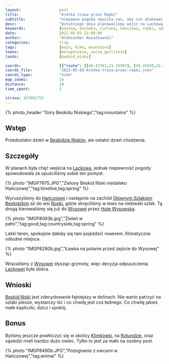 ```yaml
---
layout:                 post
title:                  "Krótka trasa przez Ropki"
subtitle:               "niepewna pogoda zmusiła nas, aby nie atakować Lackowej"
desc:                   "Ostatniego dnia planowaliśmy wejść na Lackową. Zapowiadana burza przekonała nas abyśmy byli bardziej zachowawczy. Przeszliśmy pętle przez Ropki."
keywords:               [wiosna, majówka, zielono, hańczowa, ropki, spacer]
date:                   2012-05-03 21:00:00
author:                 "Aleksander Kwiatkowski"
categories:             trip
tags:                   [main, hike, mountains]
towns:                  [malopolskie, uscie_gorlickie]
lands:                  [beskid_niski]

coords:                 [{"route": [[49.47361,21.15907], [49.45939,21.12250], [49.44237,21.14422], [49.44153,21.17383]], "type": "hike"}]
coords_file:            "2012-05-03-krotka-trasa-przez-ropki.json"
coords_type:            "hike"
map_zooms:              14
distance:               10
time_spent:             5

strava: 167091753
---
```


[wiki-beskid-niski]:            https://pl.wikipedia.org/wiki/Beskid_Niski
[wiki-lackowa]:                 https://pl.wikipedia.org/wiki/Lackowa
[wiki-hanczowa]:                https://pl.wikipedia.org/wiki/Ha%C5%84czowa
[wiki-gsb]:                     https://pl.wikipedia.org/wiki/G%C5%82%C3%B3wny_Szlak_Beskidzki
[wiki-ropki]:                   https://pl.wikipedia.org/wiki/Ropki
[wiki-wysowa]:                  https://pl.wikipedia.org/wiki/Wysowa-Zdr%C3%B3j
[wiki-huta-wysowska]:           https://pl.wikipedia.org/wiki/Huta_Wysowska
[wiki-klimkowka]:               https://pl.wikipedia.org/wiki/Jezioro_Klimkowskie
[wiki-rotunda]:                 https://pl.wikipedia.org/wiki/Rotunda_(g%C3%B3ra)

{% photo_header "Góry Beskidu Niskiego","tag:mountains" %}

Wstęp
-----

Przedostatni dzień w [Beskidzie Niskim][wiki-beskid-niski], ale ostatni dzień chodzenia.

Szczegóły
---------

W planach była chęć wejścia na [Lackową][wiki-lackowa], jednak niepewność pogody spowodowała że opuściliśmy sobie ten pomysł.

{% photo "IMGP7975.JPG","Zielony Beskid Niski niedaleko Hańczowej","tag:timeline,tag:spring" %}

Wyruszyliśmy do [Hańczowej][wiki-hanczowa] i następnie na zachód [Głównym Szlakiem Beskidzkim][wiki-gsb]
aż do wsi [Ropki][wiki-ropki], gdzie skręciliśmy w lewo na niebieski szlak.
Tą drogą kierowaliśmy się już do
[Wysowej][wiki-wysowa] przez [Hutę Wysowską][wiki-huta-wysowska].

{% photo "IMGP8093b.jpg","Zieleń w pełni","tag:good,tag:countryside,tag:spring" %}

Lekki teren, spokojnie dałoby się tam pojeździć rowerem. Klimatyczne odludne miejsca.

{% photo "IMGP8280b.jpg","Ławka na polanie przed zejście do Wysowej" %}

Wracaliśmy z [Wysowej][wiki-wysowa] słysząc grzmoty, więc decyzja odpuszczenia [Lackowej][wiki-lackowa] była dobra.


Wnioski
-------

[Beskid Niski][wiki-beskid-niski] jest zdecydowanie fajniejszy w dolinach.
Nie warto patrzyć na szlaki piesze, wystarczy iść i co
chwilę jest coś ładnego. Co chwilę jakieś małe kapliczki, dzicz i spokój.

Bonus
-----

Byliśmy jeszcze powłóczyć się w okolicy [Klimkówki][wiki-klimkowka], na [Rotundzie][wiki-rotunda],
oraz sąsiedzi mieli bardzo dużo owiec. Tylko to jest za mało na osobny post.

{% photo "IMGP8490b.JPG","Pożegnanie z owcami w Hańczowej","tag:animal" %}
